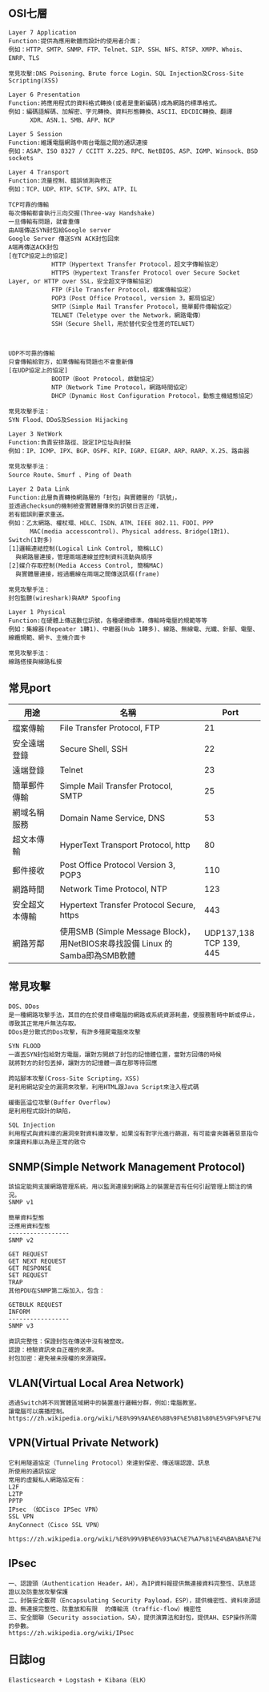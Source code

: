 ## OSI七層
```
Layer 7 Application
Function:提供為應用軟體而設計的使用者介面；
例如：HTTP、SMTP、SNMP、FTP、Telnet、SIP、SSH、NFS、RTSP、XMPP、Whois、ENRP、TLS
```
```
常見攻擊:DNS Poisoning、Brute force Login、SQL Injection及Cross-Site Scripting(XSS)
```
```
Layer 6 Presentation
Function:將應用程式的資料格式轉換(或者是重新編碼)成為網路的標準格式。
例如：編碼語解碼、加解密、字元轉換、資料形態轉換、ASCII、EDCDIC轉換、翻譯
      XDR、ASN.1、SMB、AFP、NCP
```
```
Layer 5 Session
Function:維護電腦網路中兩台電腦之間的通訊連接
例如：ASAP、ISO 8327 / CCITT X.225、RPC、NetBIOS、ASP、IGMP、Winsock、BSD sockets
```
```
Layer 4 Transport
Function:流量控制、錯誤偵測與修正
例如：TCP、UDP、RTP、SCTP、SPX、ATP、IL

TCP可靠的傳輸
每次傳輸都會執行三向交握(Three-way Handshake)
一旦傳輸有問題，就會重傳
由A端傳送SYN封包給Google server
Google Server 傳送SYN ACK封包回來
A端再傳送ACK封包
[在TCP協定上的協定]
            HTTP（Hypertext Transfer Protocol，超文字傳輸協定）
            HTTPS（Hypertext Transfer Protocol over Secure Socket Layer, or HTTP over SSL，安全超文字傳輸協定）
            FTP（File Transfer Protocol，檔案傳輸協定）
            POP3（Post Office Protocol, version 3，郵局協定）
            SMTP（Simple Mail Transfer Protocol，簡單郵件傳輸協定）
            TELNET（Teletype over the Network，網路電傳）
            SSH（Secure Shell，用於替代安全性差的TELNET）



UDP不可靠的傳輸
只會傳輸給對方，如果傳輸有問題也不會重新傳
[在UDP協定上的協定]
            BOOTP（Boot Protocol，啟動協定）
            NTP（Network Time Protocol，網路時間協定）
            DHCP（Dynamic Host Configuration Protocol，動態主機組態協定）
```
```
常見攻擊手法：
SYN Flood、DDoS及Session Hijacking
```
```
Layer 3 NetWork
Function:負責安排路徑、設定IP位址與封裝
例如：IP、ICMP、IPX、BGP、OSPF、RIP、IGRP、EIGRP、ARP、RARP、X.25、路由器
```
```
常見攻擊手法：
Source Route、Smurf 、Ping of Death 
```
```
Layer 2 Data Link
Function:此層負責轉換網路層的「封包」與實體層的「訊號」，
並透過checksum的機制檢查實體層傳來的訊號日否正確，
若有錯誤則要求重送。
例如：乙太網路、權杖環、HDLC、ISDN、ATM、IEEE 802.11、FDDI、PPP
      MAC(media accesscontrol)、Physical address、Bridge(1對1)、Switch(1對多)
[1]邏輯連結控制(Logical Link Control, 簡稱LLC)
  與網路層連接，管理兩端連線並控制資料流動與順序
[2]媒介存取控制(Media Access Control, 簡稱MAC)
  與實體層連接，經過纜線在兩端之間傳送訊框(frame)
```
```
常見攻擊手法：
封包監聽(wireshark)與ARP Spoofing
```
```
Layer 1 Physical
Function:在硬體上傳送數位訊號，各種硬體標準，傳輸時電壓的規範等等
例如：集線器(Repeater 1轉1)、中繼器(Hub 1轉多)、線路、無線電、光纖、針腳、電壓、線纜規範、網卡、主機介面卡
```
```
常見攻擊手法：
線路搭接與線路私接
```

## 常見port
|      用途     |                                      名稱                                      |             Port            |
| ------------- | ----------------------------------------------------------------------------- | --------------------------- |
|    檔案傳輸    |                         File Transfer Protocol, FTP                           |              21             | 
|  安全遠端登錄  |                             Secure Shell, SSH                                 |              22             | 
|    遠端登錄    |                                   Telnet                                      |              23             | 
|  簡單郵件傳輸  |                    Simple Mail Transfer Protocol, SMTP                        |              25             | 
|  網域名稱服務  |                          Domain Name Service, DNS                             |              53             | 
|   超文本傳輸   |                      HyperText Transport Protocol, http                       |              80             | 
|    郵件接收    |                     Post Office Protocol Version 3, POP3                      |              110            | 
|    網路時間    |                         Network Time Protocol, NTP                            |              123            | 
| 安全超文本傳輸 |                    Hypertext Transfer Protocol Secure, https                   |             443            | 
|    網路芳鄰    | 使用SMB (Simple Message Block)，<br>用NetBIOS來尋找設備 Linux 的Samba即為SMB軟體 | UDP137,138<br>TCP 139, 445 | 




## 常見攻擊
```
DOS、DDos
是一種網路攻擊手法，其目的在於使目標電腦的網路或系統資源耗盡，使服務暫時中斷或停止，導致其正常用戶無法存取。
DDos是分散式的Dos攻擊，有許多殭屍電腦來攻擊
```
```
SYN FLOOD
一直丟SYN封包給對方電腦，讓對方開啟了封包的記憶體位置，當對方回傳的時候
就將對方的封包丟掉，讓對方的記憶體一直在那等待回應
```
```
跨站腳本攻擊(Cross-Site Scripting，XSS)
是利用網站安全的漏洞來攻擊，利用HTML跟Java Script來注入程式碼
```

```
緩衝區溢位攻擊(Buffer Overflow)
是利用程式設計的缺陷，

```
```
SQL Injection
利用程式與資料庫的漏洞來對資料庫攻擊，如果沒有對字元進行篩選，有可能會夾雜著惡意指令來讓資料庫以為是正常的致令
```
## SNMP(Simple Network Management Protocol)
```
該協定能夠支援網路管理系統，用以監測連接到網路上的裝置是否有任何引起管理上關注的情況。
SNMP v1

簡單資料型態
泛應用資料型態
-----------------
SNMP v2

GET REQUEST
GET NEXT REQUEST
GET RESPONSE
SET REQUEST
TRAP
其他PDU在SNMP第二版加入，包含：

GETBULK REQUEST
INFORM
-----------------
SNMP v3

資訊完整性：保證封包在傳送中沒有被竄改。
認證：檢驗資訊來自正確的來源。
封包加密：避免被未授權的來源窺探。
```

## VLAN(Virtual Local Area Network)
```
透過Switch將不同實體區域網中的裝置進行邏輯分群，例如:電腦教室。
讓電腦可以廣播控制。
https://zh.wikipedia.org/wiki/%E8%99%9A%E6%8B%9F%E5%B1%80%E5%9F%9F%E7%BD%91
```


## VPN(Virtual Private Network)
```
它利用隧道協定（Tunneling Protocol）來達到保密、傳送端認證、訊息
所使用的通訊協定
常用的虛擬私人網路協定有：
L2F
L2TP
PPTP
IPsec （如Cisco IPSec VPN）
SSL VPN
AnyConnect（Cisco SSL VPN）

https://zh.wikipedia.org/wiki/%E8%99%9B%E6%93%AC%E7%A7%81%E4%BA%BA%E7%B6%B2%E8%B7%AF
```

## IPsec
```
一、認證頭（Authentication Header，AH），為IP資料報提供無連接資料完整性、訊息認證以及防重放攻擊保護
二、封裝安全載荷（Encapsulating Security Payload，ESP），提供機密性、資料來源認證、無連接完整性、防重放和有限  的傳輸流（traffic-flow）機密性
三、安全關聯（Security association，SA），提供演算法和封包，提供AH、ESP操作所需的參數。
https://zh.wikipedia.org/wiki/IPsec
```
## 日誌log
```
Elasticsearch + Logstash + Kibana（ELK）
```
